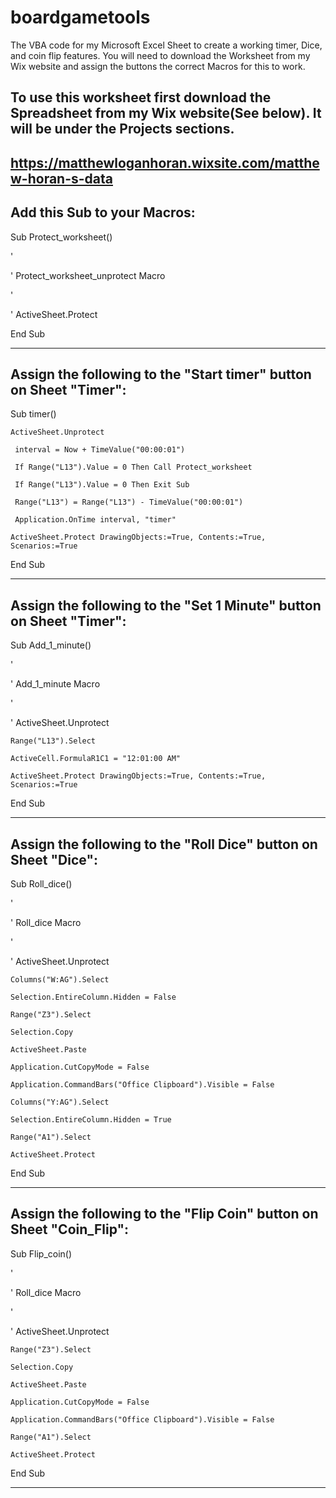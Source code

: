 # boardgametools
The VBA code for my Microsoft Excel Sheet to create a working timer, Dice, and coin flip features. You will need to download the Worksheet from my Wix website and assign the buttons the correct Macros for this to work.

To use this worksheet first download the Spreadsheet from my Wix website(See below). It will be under the Projects sections.
-------------------------------------------------------------------------------------------------------------------------------------------------------------------
https://matthewloganhoran.wixsite.com/matthew-horan-s-data
-------------------------------------------------------------------------------------------------------------------------------------------------------------------
Add this Sub to your Macros:
-------------------------------------------------------------------------------------------------------------------------------------------------------------------
Sub Protect_worksheet()

'

' 
Protect_worksheet_unprotect Macro

'

'
ActiveSheet.Protect

End Sub

-------------------------------------------------------------------------------------------------------------------------------------------------------------------
Assign the following to the "Start timer" button on Sheet "Timer":
-------------------------------------------------------------------------------------------------------------------------------------------------------------------
Sub timer()
 




    ActiveSheet.Unprotect
   
     interval = Now + TimeValue("00:00:01")

     If Range("L13").Value = 0 Then Call Protect_worksheet
     
     If Range("L13").Value = 0 Then Exit Sub

     Range("L13") = Range("L13") - TimeValue("00:00:01")

     Application.OnTime interval, "timer"
     
    ActiveSheet.Protect DrawingObjects:=True, Contents:=True, Scenarios:=True
    
 End Sub
 
-------------------------------------------------------------------------------------------------------------------------------------------------------------------
Assign the following to the "Set 1 Minute" button on Sheet "Timer":
-------------------------------------------------------------------------------------------------------------------------------------------------------------------
Sub Add_1_minute()

'

'
Add_1_minute Macro

'

'
   ActiveSheet.Unprotect
   
    Range("L13").Select
    
    ActiveCell.FormulaR1C1 = "12:01:00 AM"
    
    ActiveSheet.Protect DrawingObjects:=True, Contents:=True, Scenarios:=True
    
End Sub

-------------------------------------------------------------------------------------------------------------------------------------------------------------------
Assign the following to the "Roll Dice" button on Sheet "Dice":
-------------------------------------------------------------------------------------------------------------------------------------------------------------------
Sub Roll_dice()

'

' 
Roll_dice Macro

'

'
    ActiveSheet.Unprotect
    
    Columns("W:AG").Select
    
    Selection.EntireColumn.Hidden = False
    
    Range("Z3").Select
    
    Selection.Copy
    
    ActiveSheet.Paste
    
    Application.CutCopyMode = False
    
    Application.CommandBars("Office Clipboard").Visible = False
    
    Columns("Y:AG").Select
    
    Selection.EntireColumn.Hidden = True
    
    Range("A1").Select
    
    ActiveSheet.Protect
    
End Sub

-------------------------------------------------------------------------------------------------------------------------------------------------------------------
Assign the following to the "Flip Coin" button on Sheet "Coin_Flip":
-------------------------------------------------------------------------------------------------------------------------------------------------------------------
Sub Flip_coin()

'

' 
Roll_dice Macro

'

'
    ActiveSheet.Unprotect
    
    Range("Z3").Select
    
    Selection.Copy
    
    ActiveSheet.Paste
    
    Application.CutCopyMode = False
    
    Application.CommandBars("Office Clipboard").Visible = False
    
    Range("A1").Select
    
    ActiveSheet.Protect
    
End Sub

-------------------------------------------------------------------------------------------------------------------------------------------------------------------
